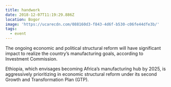 ```yaml
---
title: handwork
date: 2018-12-07T11:19:29.886Z
location: Bogor
image: 'https://ucarecdn.com/088160d3-f843-4d6f-b530-c06fe44dfe3b/'
tags:
  - event
---
```

The ongoing economic and political structural reform will have significant impact to realize the country’s manufacturing goals, according to Investment Commission.

Ethiopia, which envisages becoming Africa’s manufacturing hub by 2025, is aggressively prioritizing in economic structural reform under its second Growth and Transformation Plan (GTP).
